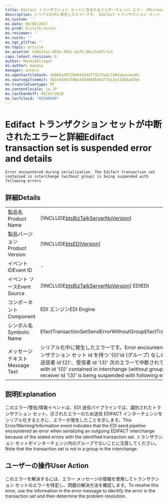 ```yaml
---
title: Edifact トランザクション セットに含まれるインターチェンジ エラー |Microsoft Docs
description: シリアル化中に発生したエラーです。 Edifact トランザクション セット (グループ) なしのインターチェンジに含まれるは、次のエラーで中断されています
ms.custom: ''
ms.date: 06/08/2017
ms.prod: biztalk-server
ms.reviewer: ''
ms.suite: ''
ms.tgt_pltfrm: ''
ms.topic: article
ms.assetid: 5a0a33ac-d83e-495c-ba75-88c15ad7cfcd
caps.latest.revision: 8
author: MandiOhlinger
ms.author: mandia
manager: anneta
ms.openlocfilehash: 368b5ad0f26b642d4d7f3575a8c7a03abac4ca0c
ms.sourcegitcommit: 381e83d43796a345488d54b3f7413e11d56ad7be
ms.translationtype: MT
ms.contentlocale: ja-JP
ms.lasthandoff: 05/07/2019
ms.locfileid: "65389200"
---
```

# <a name="edifact-transaction-set-is-suspended-error-and-details"></a><span data-ttu-id="e7fa5-104">Edifact トランザクション セットが中断されたエラーと詳細</span><span class="sxs-lookup"><span data-stu-id="e7fa5-104">Edifact transaction set is suspended error and details</span></span>

`Error encountered during serialization. The Edifact transaction set contained in interchange (without group) is being suspended with following errors`

## <a name="details"></a><span data-ttu-id="e7fa5-105">詳細</span><span class="sxs-lookup"><span data-stu-id="e7fa5-105">Details</span></span>  
  
|                 |                                                                                                                                                                                                                              |
|-----------------|------------------------------------------------------------------------------------------------------------------------------------------------------------------------------------------------------------------------------|
|  <span data-ttu-id="e7fa5-106">製品名</span><span class="sxs-lookup"><span data-stu-id="e7fa5-106">Product Name</span></span>   |                                                                      [!INCLUDE[btsBizTalkServerNoVersion](../includes/btsbiztalkservernoversion-md.md)]                                                                      |
| <span data-ttu-id="e7fa5-107">製品バージョン</span><span class="sxs-lookup"><span data-stu-id="e7fa5-107">Product Version</span></span> |                                                                                  [!INCLUDE[btsEDIVersion](../includes/btsediversion-md.md)]                                                                                  |
|    <span data-ttu-id="e7fa5-108">イベント ID</span><span class="sxs-lookup"><span data-stu-id="e7fa5-108">Event ID</span></span>     |                                                                                                              -                                                                                                               |
|  <span data-ttu-id="e7fa5-109">イベント ソース</span><span class="sxs-lookup"><span data-stu-id="e7fa5-109">Event Source</span></span>   |                                                                    [!INCLUDE[btsBizTalkServerNoVersion](../includes/btsbiztalkservernoversion-md.md)] <span data-ttu-id="e7fa5-110">EDI</span><span class="sxs-lookup"><span data-stu-id="e7fa5-110">EDI</span></span>                                                                    |
|    <span data-ttu-id="e7fa5-111">コンポーネント</span><span class="sxs-lookup"><span data-stu-id="e7fa5-111">Component</span></span>    |                                                                                                          <span data-ttu-id="e7fa5-112">EDI エンジン</span><span class="sxs-lookup"><span data-stu-id="e7fa5-112">EDI Engine</span></span>                                                                                                          |
|  <span data-ttu-id="e7fa5-113">シンボル名</span><span class="sxs-lookup"><span data-stu-id="e7fa5-113">Symbolic Name</span></span>  |                                                                                           <span data-ttu-id="e7fa5-114">EfactTransactionSetSendErrorWithoutGroup</span><span class="sxs-lookup"><span data-stu-id="e7fa5-114">EfactTransactionSetSendErrorWithoutGroup</span></span>                                                                                           |
|  <span data-ttu-id="e7fa5-115">メッセージ テキスト</span><span class="sxs-lookup"><span data-stu-id="e7fa5-115">Message Text</span></span>   | <span data-ttu-id="e7fa5-116">シリアル化中に発生したエラーです。</span><span class="sxs-lookup"><span data-stu-id="e7fa5-116">Error encountered during serialization.</span></span> <span data-ttu-id="e7fa5-117">Edifact トランザクション セット id を持つ '{0}'id (グループ) なしのインターチェンジに含まれる'{1}'、送信者 id'{2}'、受信者 id '{3}' 次のエラーで中断されています。</span><span class="sxs-lookup"><span data-stu-id="e7fa5-117">The Edifact transaction set with id '{0}' contained in interchange (without group)  with id '{1}', with sender id '{2}', receiver id '{3}' is being suspended with following errors:</span></span> |
  
## <a name="explanation"></a><span data-ttu-id="e7fa5-118">説明</span><span class="sxs-lookup"><span data-stu-id="e7fa5-118">Explanation</span></span>  
 <span data-ttu-id="e7fa5-119">このエラー/警告/情報イベントは、EDI 送信パイプラインでは、識別されたトランザクション セット、示されたエラーのため送信 EDIFACT インターチェンジをシリアル化するときに、エラーが発生したことを示します。</span><span class="sxs-lookup"><span data-stu-id="e7fa5-119">This Error/Warning/Information event indicates that the EDI send pipeline encountered an error when serializing an outgoing EDIFACT interchange because of the stated errors with the identified transaction set.</span></span> <span data-ttu-id="e7fa5-120">トランザクション セットがインターチェンジ内のグループでないことに注意してください。</span><span class="sxs-lookup"><span data-stu-id="e7fa5-120">Note that the transaction set is not in a group in the interchange.</span></span>  
  
## <a name="user-action"></a><span data-ttu-id="e7fa5-121">ユーザーの操作</span><span class="sxs-lookup"><span data-stu-id="e7fa5-121">User Action</span></span>  
 <span data-ttu-id="e7fa5-122">このエラーを解決するには、エラー メッセージの情報を使用してトランザクション セットのエラーを特定し、問題の解決方法を確認します。</span><span class="sxs-lookup"><span data-stu-id="e7fa5-122">To resolve this error, use the information in the error message to identify the error in the transaction set and then determine the problem resolution.</span></span>